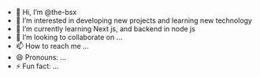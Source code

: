 - 👋 Hi, I’m @the-bsx
- 👀 I’m interested in developing new projects and learning new technology
- 🌱 I’m currently learning  Next js, and backend in node js 
- 💞️ I’m looking to collaborate on ...
- 📫 How to reach me ...
- 😄 Pronouns: ...
- ⚡ Fun fact: ...

<!---
the-bsx/the-bsx is a ✨ special ✨ repository because its `README.md` (this file) appears on your GitHub profile.
You can click the Preview link to take a look at your changes.
--->
